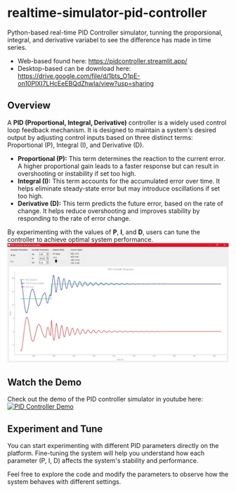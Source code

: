 # realtime-simulator-pid-controller
Python-based real-time PID Controller simulator, tunning the proporsional, integral, and derivative variabel to see the difference has made in time series.

- Web-based found here: https://pidcontroller.streamlit.app/
- Desktop-based can be download here: https://drive.google.com/file/d/1bts_O1pE-on10PlXI7LHcEeEBQdZhwIa/view?usp=sharing

## Overview

A **PID (Proportional, Integral, Derivative)** controller is a widely used control loop feedback mechanism. It is designed to maintain a system's desired output by adjusting control inputs based on three distinct terms: Proportional (P), Integral (I), and Derivative (D).

- **Proportional (P):** This term determines the reaction to the current error. A higher proportional gain leads to a faster response but can result in overshooting or instability if set too high.
- **Integral (I):** This term accounts for the accumulated error over time. It helps eliminate steady-state error but may introduce oscillations if set too high.
- **Derivative (D):** This term predicts the future error, based on the rate of change. It helps reduce overshooting and improves stability by responding to the rate of error change.

By experimenting with the values of **P**, **I**, and **D**, users can tune the controller to achieve optimal system performance. 
![illustration_1](illustration_1.jpeg)

## Watch the Demo

Check out the demo of the PID controller simulator in youtube here:  
[![PID Controller Demo](https://img.youtube.com/vi/zhS2knnAA_k/maxresdefault.jpg)](https://www.youtube.com/watch?v=zhS2knnAA_k)

## Experiment and Tune

You can start experimenting with different PID parameters directly on the platform. Fine-tuning the system will help you understand how each parameter (P, I, D) affects the system's stability and performance.

Feel free to explore the code and modify the parameters to observe how the system behaves with different settings.
